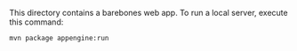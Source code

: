 This directory contains a barebones web app. To run a local server, execute this
command:

```bash
mvn package appengine:run
```